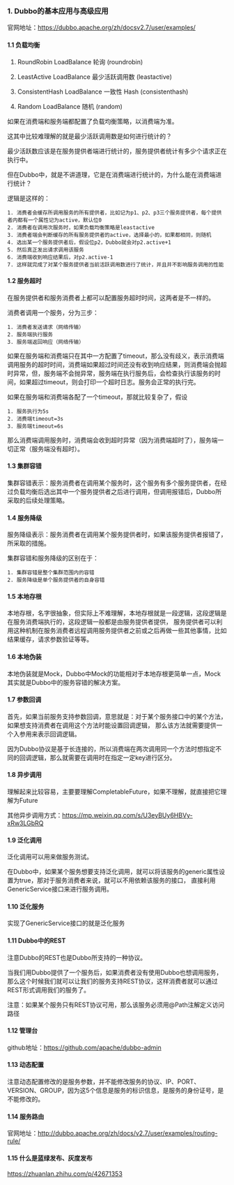 ### 1. Dubbo的基本应用与高级应用

   官网地址：https://dubbo.apache.org/zh/docsv2.7/user/examples/

#### 1.1 负载均衡

   1. RoundRobin LoadBalance        轮询      (roundrobin)
   
   2. LeastActive LoadBalance       最少活跃调用数 (leastactive)
   
   3. ConsistentHash LoadBalance    一致性 Hash  (consistenthash)
   
   4. Random LoadBalance            随机         (random)

   如果在消费端和服务端都配置了负载均衡策略，以消费端为准。

   这其中比较难理解的就是最少活跃调用数是如何进行统计的？

   最少活跃数应该是在服务提供者端进行统计的，服务提供者统计有多少个请求正在执行中。

   但在Dubbo中，就是不讲道理，它是在消费端进行统计的，为什么能在消费端进行统计？

   逻辑是这样的：

    1. 消费者会缓存所调用服务的所有提供者，比如记为p1、p2、p3三个服务提供者，每个提供者内都有一个属性记为active，默认位0
    2. 消费者在调用次服务时，如果负载均衡策略是leastactive
    3. 消费者端会判断缓存的所有服务提供者的active，选择最小的，如果都相同，则随机
    4. 选出某一个服务提供者后，假设位p2，Dubbo就会对p2.active+1
    5. 然后真正发出请求调用该服务
    6. 消费端收到响应结果后，对p2.active-1
    7. 这样就完成了对某个服务提供者当前活跃调用数进行了统计，并且并不影响服务调用的性能

#### 1.2 服务超时

  在服务提供者和服务消费者上都可以配置服务超时时间，这两者是不一样的。

  消费者调用一个服务，分为三步：

    1. 消费者发送请求（网络传输）
    2. 服务端执行服务
    3. 服务端返回响应（网络传输）

  如果在服务端和消费端只在其中一方配置了timeout，那么没有歧义，表示消费端调用服务的超时时间，消费端如果超过时间还没有收到响应结果，则消费端会抛超时异常，但，服务端不会抛异常，服务端在执行服务后，会检查执行该服务的时间，如果超过timeout，则会打印一个超时日志。服务会正常的执行完。


  如果在服务端和消费端各配了一个timeout，那就比较复杂了，假设

    1. 服务执行为5s
    2. 消费端timeout=3s
    3. 服务端timeout=6s

  那么消费端调用服务时，消费端会收到超时异常（因为消费端超时了），服务端一切正常（服务端没有超时）。
  
#### 1.3 集群容错

   集群容错表示：服务消费者在调用某个服务时，这个服务有多个服务提供者，在经过负载均衡后选出其中一个服务提供者之后进行调用，但调用报错后，Dubbo所采取的后续处理策略。
   
#### 1.4 服务降级

   服务降级表示：服务消费者在调用某个服务提供者时，如果该服务提供者报错了，所采取的措施。

   集群容错和服务降级的区别在于：

    1. 集群容错是整个集群范围内的容错
    2. 服务降级是单个服务提供者的自身容错

#### 1.5 本地存根

   本地存根，名字很抽象，但实际上不难理解，本地存根就是一段逻辑，这段逻辑是在服务消费端执行的，这段逻辑一般都是由服务提供者提供，
   服务提供者可以利用这种机制在服务消费者远程调用服务提供者之前或之后再做一些其他事情，比如结果缓存，请求参数验证等等。

#### 1.6 本地伪装

   本地伪装就是Mock，Dubbo中Mock的功能相对于本地存根更简单一点，Mock其实就是Dubbo中的服务容错的解决方案。

#### 1.7 参数回调

   首先，如果当前服务支持参数回调，意思就是：对于某个服务接口中的某个方法，如果想支持消费者在调用这个方法时能设置回调逻辑，
   那么该方法就需要提供一个入参用来表示回调逻辑。

   因为Dubbo协议是基于长连接的，所以消费端在两次调用同一个方法时想指定不同的回调逻辑，那么就需要在调用时在指定一定key进行区分。

#### 1.8 异步调用

   理解起来比较容易，主要要理解CompletableFuture，如果不理解，就直接把它理解为Future

   其他异步调用方式：https://mp.weixin.qq.com/s/U3eyBUy6HBVy-xRw3LGbRQ

#### 1.9 泛化调用

   泛化调用可以用来做服务测试。

   在Dubbo中，如果某个服务想要支持泛化调用，就可以将该服务的generic属性设置为true，那对于服务消费者来说，就可以不用依赖该服务的接口，
   直接利用GenericService接口来进行服务调用。

#### 1.10 泛化服务

   实现了GenericService接口的就是泛化服务

#### 1.11 Dubbo中的REST

   注意Dubbo的REST也是Dubbo所支持的一种协议。

   当我们用Dubbo提供了一个服务后，如果消费者没有使用Dubbo也想调用服务，那么这个时候我们就可以让我们的服务支持REST协议，这样消费者就可以通过REST形式调用我们的服务了。

   注意：如果某个服务只有REST协议可用，那么该服务必须用@Path注解定义访问路径

#### 1.12 管理台 

   github地址：https://github.com/apache/dubbo-admin

#### 1.13 动态配置

   注意动态配置修改的是服务参数，并不能修改服务的协议、IP、PORT、VERSION、GROUP，因为这5个信息是服务的标识信息，是服务的身份证号，是不能修改的。
   
#### 1.14 服务路由

   官网地址：http://dubbo.apache.org/zh/docs/v2.7/user/examples/routing-rule/

#### 1.15 什么是蓝绿发布、灰度发布

   https://zhuanlan.zhihu.com/p/42671353


